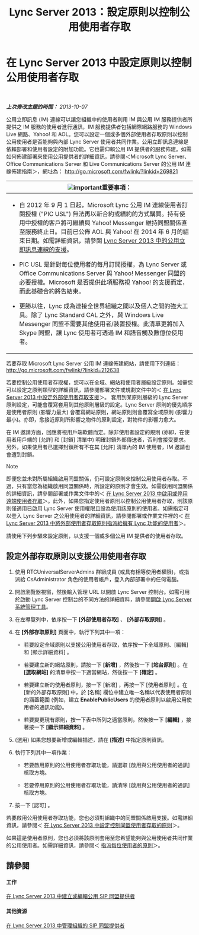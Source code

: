 ﻿---
title: Lync Server 2013：設定原則以控制公用使用者存取
TOCTitle: 設定原則以控制公用使用者存取
ms:assetid: 090aea0f-ef0b-49da-9c80-02d9279f2fa6
ms:mtpsurl: https://technet.microsoft.com/zh-tw/library/Gg520946(v=OCS.15)
ms:contentKeyID: 49290019
ms.date: 08/10/2015
mtps_version: v=OCS.15
ms.translationtype: HT
---

# 在 Lync Server 2013 中設定原則以控制公用使用者存取

 

_**上次修改主題的時間：** 2013-10-07_

公用立即訊息 (IM) 連線可以讓您組織中的使用者利用 IM 與公用 IM 服務提供者所提供之 IM 服務的使用者進行通訊，IM 服務提供者包括網際網路服務的 Windows Live 網路、Yahoo\! 和 AOL。您可以設定一個或多個外部使用者存取原則以控制公用使用者是否能夠與內部 Lync Server 使用者共同作業。公用立即訊息連線是依賴部署和使用者設定的附加功能。它也需仰賴公用 IM 提供者的服務佈建。如需如何佈建部署來使用公用提供者的詳細資訊，請參閱＜Microsoft Lync Server、Office Communications Server 和 Live Communications Server 的公用 IM 連線佈建指南＞，網址為： <http://go.microsoft.com/fwlink/?linkid=269821>

<table>
<colgroup>
<col style="width: 100%" />
</colgroup>
<thead>
<tr class="header">
<th><img src="images/Gg412908.important(OCS.15).gif" title="important" alt="important" />重要事項：</th>
</tr>
</thead>
<tbody>
<tr class="odd">
<td><ul>
<li><p>自 2012 年 9 月 1 日起，Microsoft Lync 公用 IM 連線使用者訂閱授權 (&quot;PIC USL&quot;) 無法再以新合約或續約的方式購買。持有使用中授權的客戶將可繼續與 Yahoo! Messenger 維持同盟關係直至服務終止日。目前已公佈 AOL 與 Yahoo! 在 2014 年 6 月的結束日期。如需詳細資訊，請參閱 <a href="lync-server-2013-support-for-public-instant-messenger-connectivity.md">Lync Server 2013 中的公用立即訊息連線的支援</a>。</p></li>
<li><p>PIC USL 是針對每位使用者的每月訂閱授權，為 Lync Server 或 Office Communications Server 與 Yahoo! Messenger 同盟的必要授權。Microsoft 是否提供此項服務視 Yahoo! 的支援而定，而此基礎合約將告結束。</p></li>
<li><p>更勝以往，Lync 成為連接全世界組織之間以及個人之間的強大工具。除了 Lync Standard CAL 之外，與 Windows Live Messenger 同盟不需要其他使用者/裝置授權。此清單更將加入 Skype 同盟，讓 Lync 使用者可透過 IM 和語音觸及數億位使用者。</p></li>
</ul></td>
</tr>
</tbody>
</table>


若要存取 Microsoft Lync Server 公用 IM 連線佈建網站，請使用下列連結： <http://go.microsoft.com/fwlink/?linkid=212638>

若要控制公用使用者存取權，您可以在全域、網站和使用者層級設定原則。如需您可以設定之原則類型的詳細資訊，請參閱部署文件或規劃文件中的＜ [在 Lync Server 2013 中設定外部使用者存取支援](lync-server-2013-configuring-support-for-external-user-access.md)＞。 套用到某原則層級的 Lync Server 原則設定，可能會覆寫套用到其他原則層級的設定。Lync Server 原則的優先順序是使用者原則 (影響力最大) 會覆寫網站原則，網站原則則會覆寫全域原則 (影響力最小)。亦即，愈接近原則所影響之物件的原則設定，對物件的影響力愈大。

在 IM 邀請方面，回應將視用戶端軟體而定。除非使用者設定的規則 (亦即，在使用者用戶端的 \[允許\] 和 \[封鎖\] 清單中) 明確封鎖外部傳送者，否則會接受要求。另外，如果使用者已選擇封鎖所有不在其 \[允許\] 清單內的 IM 使用者，IM 邀請也會遭到封鎖。

> [!NOTE]  
> 即便您並未對所屬組織啟用同盟關係，仍可設定原則來控制公用使用者存取。不過，只有當您為組織啟用同盟關係時，所設定的原則才會生效。如需啟用同盟關係的詳細資訊，請參閱部署或作業文件中的＜ <a href="lync-server-2013-enable-or-disable-remote-user-access.md">在 Lync Server 2013 中啟用或停用遠端使用者存取</a>＞。此外，如果您指定使用者原則以控制公用使用者存取，則該原則僅適用已啟用 Lync Server 使用權限且設為使用該原則的使用者。如需指定可以登入 Lync Server 之公用使用者的詳細資訊，請參閱部署或作業文件裡的＜ <a href="lync-server-2013-assign-an-external-user-access-policy-to-a-lync-enabled-user.md">在 Lync Server 2013 中將外部使用者存取原則指派給擁有 Lync 功能的使用者</a>＞。



請使用下列步驟來設定原則，以支援一個或多個公用 IM 提供者的使用者存取。

## 設定外部存取原則以支援公用使用者存取

1.  使用 RTCUniversalServerAdmins 群組成員 (或具有相等使用者權限)，或指派給 CsAdministrator 角色的使用者帳戶，登入內部部署中的任何電腦。

2.  開啟瀏覽器視窗，然後輸入管理 URL 以開啟 Lync Server 控制台。如需可用於啟動 Lync Server 控制台的不同方法的詳細資料，請參閱[開啟 Lync Server 系統管理工具](lync-server-2013-open-lync-server-administrative-tools.md)。

3.  在左導覽列中，依序按一下 **\[外部使用者存取\]** 、 **\[外部存取原則\]** 。

4.  在 **\[外部存取原則\]** 頁面中，執行下列其中一項：
    
      - 若要設定全域原則以支援公用使用者存取，依序按一下全域原則、\[編輯\] 和 \[顯示詳細資料\] 。
    
      - 若要建立新的網站原則，請按一下 **\[新增\]** ，然後按一下 **\[站台原則\]** 。在 **\[選取網站\]** 的清單中按一下適當網站，然後按一下 **\[確定\]** 。
    
      - 若要建立新的使用者原則，按一下 \[新增\] ，再按一下 \[使用者原則\] 。在 \[新的外部存取原則\] 中，於 \[名稱\] 欄位中建立唯一名稱以代表使用者原則的涵蓋範圍 (例如，建立 **EnablePublicUsers** 的使用者原則以啟用公用使用者的通訊功能)。
    
      - 若要變更現有原則，按一下表中所列之適當原則，然後按一下 **\[編輯\]** ，接著按一下 **\[顯示詳細資料\]** 。

5.  (選用) 如果您想要新增或編輯描述，請在 **\[描述\]** 中指定原則資訊。

6.  執行下列其中一項作業：
    
      - 若要啟用原則的公用使用者存取功能，請選取 \[啟用與公用使用者的通訊\] 核取方塊。
    
      - 若要停用原則的公用使用者存取功能，請清除 \[啟用與公用使用者的通訊\] 核取方塊。

7.  按一下 \[認可\] 。

若要啟用公用使用者存取功能，您也必須對組織中的同盟關係啟用支援。如需詳細資訊，請參閱＜ [在 Lync Server 2013 中設定控制同盟使用者存取的原則](lync-server-2013-configure-policies-to-control-federated-user-access.md)＞。

如果這是使用者原則，您也必須將該原則套用至您希望能夠與公用使用者共同作業的公用使用者。如需詳細資訊，請參閱＜ [指派每位使用者的原則](lync-server-2013-assigning-per-user-policies.md)＞。

## 請參閱

#### 工作

[在 Lync Server 2013 中建立或編輯公用 SIP 同盟提供者](lync-server-2013-create-or-edit-public-sip-federated-providers.md)  

#### 其他資源

[在 Lync Server 2013 中管理組織的 SIP 同盟提供者](lync-server-2013-manage-sip-federated-providers-for-your-organization.md)

